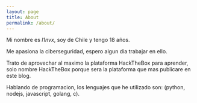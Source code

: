 ```yaml
---
layout: page
title: About
permalink: /about/
---
```


Mi nombre es *l1nvx*, soy de Chile y tengo 18 años.

Me apasiona la ciberseguridad, espero algun dia trabajar en ello.

Trato de aprovechar al maximo la plataforma HackTheBox para aprender, solo nombre HackTheBox porque sera la plataforma que mas publicare en este blog.

Hablando de programacion, los lenguajes que he utilizado son: (python, nodejs, javascript, golang, c).